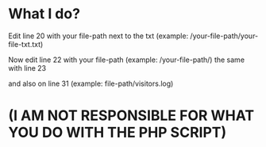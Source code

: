 # What I do?

Edit line 20 with your file-path next to the txt (example: /your-file-path/your-file-txt.txt)

Now edit line 22 with your file-path (example: /your-file-path/) the same with line 23

and also on line 31 (example: file-path/visitors.log)


# (I AM NOT RESPONSIBLE FOR WHAT YOU DO WITH THE PHP SCRIPT)
